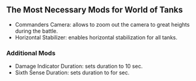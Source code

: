 ## The Most Necessary Mods for World of Tanks

* Commanders Camera: allows to zoom out the camera to great heights during the battle.
* Horizontal Stabilizer: enables horizontal stabilization for all tanks.

### Additional Mods

* Damage Indicator Duration: sets duration to 10 sec.
* Sixth Sense Duration: sets duration to for sec.

